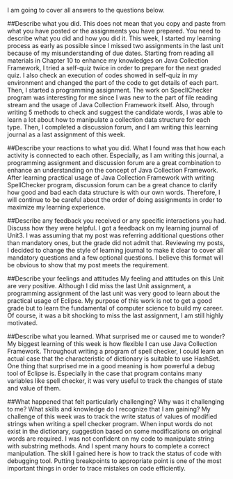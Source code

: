 I am going to cover all answers to the questions below.

##Describe what you did. This does not mean that you copy and paste from what you have posted or the assignments you have prepared. You need to describe what you did and how you did it.
This week, I started my learning process as early as possible since I missed two assignments in the last unit because of my misunderstanding of due dates. Starting from reading all materials in Chapter 10 to enhance my knowledges on Java Collection Framework, I tried a self-quiz twice in order to prepare for the next graded quiz. I also check an execution of codes showed in self-quiz in my environment and changed the part of the code to get details of each part. Then, I started a programming assignment. The work on SpecllChecker program was interesting for me since I was new to the part of file reading stream and the usage of Java Collection Framework itself. Also, through writing 5 methods to check and suggest the candidate words, I was able to learn a lot about how to manipulate a collection data structure for each type. Then, I completed a discussion forum, and I am writing this learning journal as a last assignment of this week.

##Describe your reactions to what you did.
What I found was that how each activity is connected to each other. Especially, as I am writing this journal, a programming assignment and discussion forum are a great combination to enhance an understanding on the concept of Java Collection Framework. After learning practical usage of Java Collection Framework with writing SpellChecker program, discussion forum can be a great chance to clarify how good and bad each data structure is with our own words. Therefore, I will continue to be careful about the order of doing assignments in order to maximize my learning experience.

##Describe any feedback you received or any specific interactions you had. Discuss how they were helpful.
I got a feedback on my learning journal of Unit3. I was assuming that my post was referring additional questions other than mandatory ones, but the grade did not admit that. Reviewing my posts, I decided to change the style of learning journal to make it clear to cover all mandatory questions and a few optional questions. I believe this format will be obvious to show that my post meets the requirement.

##Describe your feelings and attitudes
My feeling and attitudes on this Unit are very positive. Although I did miss the last Unit assignment, a programming assignment of the last unit was very good to learn about the practical usage of Eclipse. My purpose of this work is not to get a good grade but to learn the fundamental of computer science to build my career. Of course, it was a bit shocking to miss the last assignment, I am still highly motivated.

##Describe what you learned. What surprised me or caused me to wonder?
My biggest learning of this week is how flexible I can use Java Collection Framework. Throughout writing a program of spell checker, I could learn an actual case that the characteristic of dictionary is suitable to use HashSet. One thing that surprised me in a good meaning is how powerful a debug tool of Eclipse is. Especially in the case that program contains many variables like spell checker, it was very useful to track the changes of state and value of them.

##What happened that felt particularly challenging? Why was it challenging to me? What skills and knowledge do I recognize that I am gaining?
My challenge of this week was to track the write status of values of modified strings when writing a spell checker program. When input words do not exist in the dictionary, suggestion based on some modifications on original words are required. I was not confident on my code to manipulate string with substring methods. And I spent many hours to complete a correct manipulation. The skill I gained here is how to track the status of code with debugging tool. Putting breakpoints to appropriate point is one of the most important things in order to trace mistakes on code efficiently.
